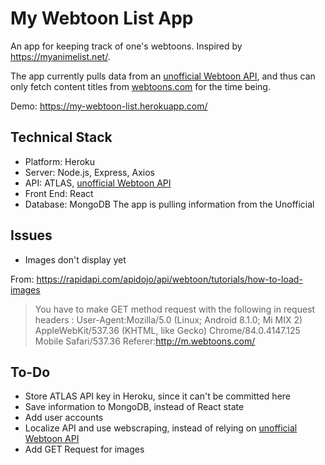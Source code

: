 # My Webtoon List App

An app for keeping track of one's webtoons. Inspired by <https://myanimelist.net/>.

The app currently pulls data from an [unofficial Webtoon API](https://rapidapi.com/apidojo/api/webtoon/), and thus can only fetch content titles from [webtoons.com](https://webtoons.com) for the time being.

Demo: <https://my-webtoon-list.herokuapp.com/>

## Technical Stack

* Platform: Heroku
* Server: Node.js, Express, Axios
* API: ATLAS, [unofficial Webtoon API](https://rapidapi.com/apidojo/api/webtoon/)
* Front End: React
* Database: MongoDB
The app is pulling information from the Unofficial

## Issues

* Images don't display yet

From: https://rapidapi.com/apidojo/api/webtoon/tutorials/how-to-load-images

> You have to make GET method request with the following in request headers :
> User-Agent:Mozilla/5.0 (Linux; Android 8.1.0; Mi MIX 2) AppleWebKit/537.36 (KHTML, like Gecko) Chrome/84.0.4147.125 Mobile Safari/537.36
> Referer:http://m.webtoons.com/

## To-Do

* Store ATLAS API key in Heroku, since it can't be committed here
* Save information to MongoDB, instead of React state
* Add user accounts
* Localize API and use webscraping, instead of relying on [unofficial Webtoon API](https://rapidapi.com/apidojo/api/webtoon/)
* Add GET Request for images
